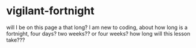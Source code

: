 # vigilant-fortnight
will I be on this page a that long?
I am new to coding, about how long is a fortnight,
four days? two weeks?? or four weeks? how long will this lesson take???
